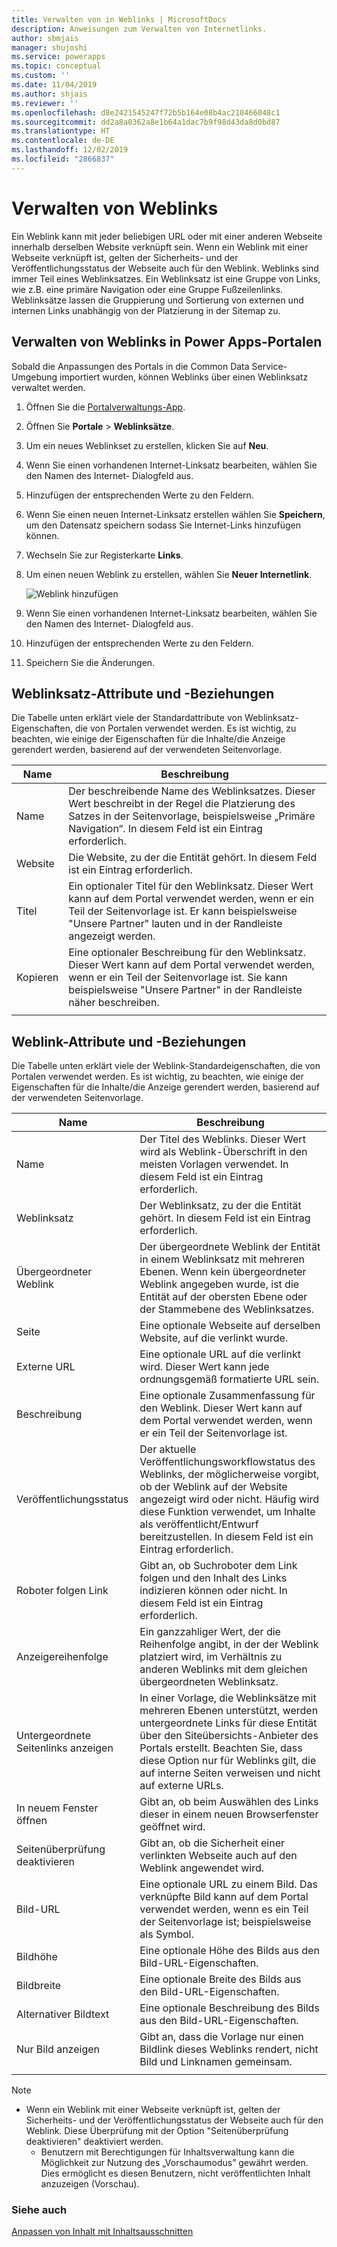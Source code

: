 ```yaml
---
title: Verwalten von in Weblinks | MicrosoftDocs
description: Anweisungen zum Verwalten von Internetlinks.
author: sbmjais
manager: shujoshi
ms.service: powerapps
ms.topic: conceptual
ms.custom: ''
ms.date: 11/04/2019
ms.author: shjais
ms.reviewer: ''
ms.openlocfilehash: d8e2421545247f72b5b164e08b4ac210466048c1
ms.sourcegitcommit: dd2a8a0362a8e1b64a1dac7b9f98d43da8d0bd87
ms.translationtype: HT
ms.contentlocale: de-DE
ms.lasthandoff: 12/02/2019
ms.locfileid: "2866837"
---
```

# <a name="manage-web-links"></a>Verwalten von Weblinks

Ein Weblink kann mit jeder beliebigen URL oder mit einer anderen Webseite innerhalb derselben Website verknüpft sein. Wenn ein Weblink mit einer Webseite verknüpft ist, gelten der Sicherheits- und der Veröffentlichungsstatus der Webseite auch für den Weblink. Weblinks sind immer Teil eines Weblinksatzes. Ein Weblinksatz ist eine Gruppe von Links, wie z.B. eine primäre Navigation oder eine Gruppe Fußzeilenlinks. Weblinksätze lassen die Gruppierung und Sortierung von externen und internen Links unabhängig von der Platzierung in der Sitemap zu.

## <a name="manage-web-links-in-power-apps-portals"></a>Verwalten von Weblinks in Power Apps-Portalen

Sobald die Anpassungen des Portals in die Common Data Service-Umgebung importiert wurden, können Weblinks über einen Weblinksatz verwaltet werden.

1. Öffnen Sie die [Portalverwaltungs-App](configure-portal.md).

2. Öffnen Sie **Portale** > **Weblinksätze**.

3. Um ein neues Weblinkset zu erstellen, klicken Sie auf **Neu**.

4. Wenn Sie einen vorhandenen Internet-Linksatz bearbeiten, wählen Sie den Namen des Internet- Dialogfeld aus.

5. Hinzufügen der entsprechenden Werte zu den Feldern.

6. Wenn Sie einen neuen Internet-Linksatz erstellen wählen Sie **Speichern**, um den Datensatz speichern sodass Sie Internet-Links hinzufügen können.

7. Wechseln Sie zur Registerkarte **Links**.

8. Um einen neuen Weblink zu erstellen, wählen Sie **Neuer Internetlink**.

    ![Weblink hinzufügen](../media/add-web-link.png "Weblink hinzufügen")

9. Wenn Sie einen vorhandenen Internet-Linksatz bearbeiten, wählen Sie den Namen des Internet- Dialogfeld aus.

9. Hinzufügen der entsprechenden Werte zu den Feldern.

6. Speichern Sie die Änderungen.

## <a name="web-link-set-attributes-and-relationships"></a>Weblinksatz-Attribute und -Beziehungen

Die Tabelle unten erklärt viele der Standardattribute von Weblinksatz-Eigenschaften, die von Portalen verwendet werden. Es ist wichtig, zu beachten, wie einige der Eigenschaften für die Inhalte/die Anzeige gerendert werden, basierend auf der verwendeten Seitenvorlage.

| Name    | Beschreibung                                                                                                                                                                                  |
|---------|----------------------------------------------------------------------------------------------------------------------------------------------------------------------------------------------|
| Name    | Der beschreibende Name des Weblinksatzes. Dieser Wert beschreibt in der Regel die Platzierung des Satzes in der Seitenvorlage, beispielsweise „Primäre Navigation“. In diesem Feld ist ein Eintrag erforderlich.                   |
| Website | Die Website, zu der die Entität gehört. In diesem Feld ist ein Eintrag erforderlich.                                                                                                                             |
| Titel   | Ein optionaler Titel für den Weblinksatz. Dieser Wert kann auf dem Portal verwendet werden, wenn er ein Teil der Seitenvorlage ist. Er kann beispielsweise "Unsere Partner" lauten und in der Randleiste angezeigt werden.    |
| Kopieren    | Eine optionaler Beschreibung für den Weblinksatz. Dieser Wert kann auf dem Portal verwendet werden, wenn er ein Teil der Seitenvorlage ist. Sie kann beispielsweise "Unsere Partner" in der Randleiste näher beschreiben. |
||

## <a name="web-link-attributes-and-relationships"></a>Weblink-Attribute und -Beziehungen

Die Tabelle unten erklärt viele der Weblink-Standardeigenschaften, die von Portalen verwendet werden. Es ist wichtig, zu beachten, wie einige der Eigenschaften für die Inhalte/die Anzeige gerendert werden, basierend auf der verwendeten Seitenvorlage.


|           Name           |                                                                                                               Beschreibung                                                                                                               |
|--------------------------|-----------------------------------------------------------------------------------------------------------------------------------------------------------------------------------------------------------------------------------------|
|           Name           |                                                          Der Titel des Weblinks. Dieser Wert wird als Weblink-Überschrift in den meisten Vorlagen verwendet. In diesem Feld ist ein Eintrag erforderlich.                                                           |
|       Weblinksatz       |                                                                                  Der Weblinksatz, zu der die Entität gehört. In diesem Feld ist ein Eintrag erforderlich.                                                                                  |
|     Übergeordneter Weblink      |                                      Der übergeordnete Weblink der Entität in einem Weblinksatz mit mehreren Ebenen. Wenn kein übergeordneter Weblink angegeben wurde, ist die Entität auf der obersten Ebene oder der Stammebene des Weblinksatzes.                                      |
|           Seite           |                                                                                          Eine optionale Webseite auf derselben Website, auf die verlinkt wurde.                                                                                          |
|        Externe URL      |                                                                                Eine optionale URL auf die verlinkt wird. Dieser Wert kann jede ordnungsgemäß formatierte URL sein.                                                                                |
|       Beschreibung        |                                                              Eine optionale Zusammenfassung für den Weblink. Dieser Wert kann auf dem Portal verwendet werden, wenn er ein Teil der Seitenvorlage ist.                                                              |
|     Veröffentlichungsstatus     | Der aktuelle Veröffentlichungsworkflowstatus des Weblinks, der möglicherweise vorgibt, ob der Weblink auf der Website angezeigt wird oder nicht. Häufig wird diese Funktion verwendet, um Inhalte als veröffentlicht/Entwurf bereitzustellen. In diesem Feld ist ein Eintrag erforderlich. |
|    Roboter folgen Link    |                                                           Gibt an, ob Suchroboter dem Link folgen und den Inhalt des Links indizieren können oder nicht. In diesem Feld ist ein Eintrag erforderlich.                                                            |
|      Anzeigereihenfolge       |                                                  Ein ganzzahliger Wert, der die Reihenfolge angibt, in der der Weblink platziert wird, im Verhältnis zu anderen Weblinks mit dem gleichen übergeordneten Weblinksatz.                                                  |
| Untergeordnete Seitenlinks anzeigen |  In einer Vorlage, die Weblinksätze mit mehreren Ebenen unterstützt, werden untergeordnete Links für diese Entität über den Siteübersichts-Anbieter des Portals erstellt. Beachten Sie, dass diese Option nur für Weblinks gilt, die auf interne Seiten verweisen und nicht auf externe URLs.  |
|    In neuem Fenster öffnen    |                                                                            Gibt an, ob beim Auswählen des Links dieser in einem neuen Browserfenster geöffnet wird.                                                                             |
| Seitenüberprüfung deaktivieren  |                                                                       Gibt an, ob die Sicherheit einer verlinkten Webseite auch auf den Weblink angewendet wird.                                                                       |
|        Bild-URL         |                                                   Eine optionale URL zu einem Bild. Das verknüpfte Bild kann auf dem Portal verwendet werden, wenn es ein Teil der Seitenvorlage ist; beispielsweise als Symbol.                                                   |
|       Bildhöhe       |                                                                                      Eine optionale Höhe des Bilds aus den Bild-URL-Eigenschaften.                                                                                      |
|       Bildbreite        |                                                                                      Eine optionale Breite des Bilds aus den Bild-URL-Eigenschaften.                                                                                       |
|      Alternativer Bildtext      |                                                                                   Eine optionale Beschreibung des Bilds aus den Bild-URL-Eigenschaften.                                                                                    |
|    Nur Bild anzeigen    |                                                   Gibt an, dass die Vorlage nur einen Bildlink dieses Weblinks rendert, nicht Bild und Linknamen gemeinsam.                                                    |
|                          |                                                                                                                                                                                                                                         |

> [!Note]
> - Wenn ein Weblink mit einer Webseite verknüpft ist, gelten der Sicherheits- und der Veröffentlichungsstatus der Webseite auch für den Weblink. Diese Überprüfung mit der Option "Seitenüberprüfung deaktivieren" deaktiviert werden. 
>   - Benutzern mit Berechtigungen für Inhaltsverwaltung kann die Möglichkeit zur Nutzung des „Vorschaumodus” gewährt werden. Dies ermöglicht es diesen Benutzern, nicht veröffentlichten Inhalt anzuzeigen (Vorschau).

### <a name="see-also"></a>Siehe auch

[Anpassen von Inhalt mit Inhaltsausschnitten](customize-content-snippets.md)
